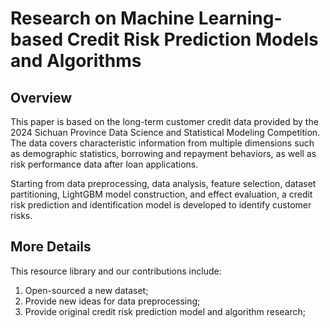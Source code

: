 # Research on Machine Learning-based Credit Risk Prediction Models and Algorithms
## Overview
This paper is based on the long-term customer credit data provided by the 2024 Sichuan Province Data Science and Statistical Modeling Competition. The data covers characteristic information from multiple dimensions such as demographic statistics, borrowing and repayment behaviors, as well as risk performance data after loan applications. 

 Starting from data preprocessing, data analysis, feature selection, dataset partitioning, LightGBM model construction, and effect evaluation, a credit risk prediction and identification model is developed to identify customer risks.

## More Details
This resource library and our contributions include:<br>
1. Open-sourced a new dataset;<br>
2. Provide new ideas for data preprocessing;<br>
3. Provide original credit risk prediction model and algorithm research;<br>
